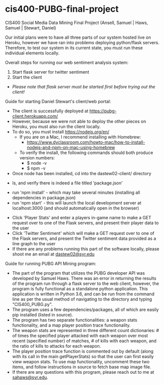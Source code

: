 # cis400-PUBG-final-project
CIS400 Social Media Data Mining Final Project (Ansell, Samuel | Haws, Samuel | Stewart, Daniel)


Our initial plans were to have all three parts of our system hosted live on Heroku,
however we have ran into problems deploying python/flask servers. Therefore, to test our
system in its current state, you must run these individual elements locally.

Overall steps for running our web sentiment analysis system:

1. Start flask server for twitter sentiment
2. Start the client

- *Please note that flask server must be started first before trying out the client!*

Guide for starting Daniel Stewart's client/web portal:

* The client is successfully deployed at https://pubg-client.herokuapp.com/
* However, because we were not able to deploy the other pieces on Heroku, you must also run the client locally.
* To do so, you must install https://nodejs.org/en/
  * If you are on a Mac, I recommend installing with Homebrew:
    * https://www.dyclassroom.com/howto-mac/how-to-install-nodejs-and-npm-on-mac-using-homebrew
  * To verify the install, the following commands should both produce version numbers:
    * $ node -v
    * $ npm -v
* Once node has been installed, cd into the dastew02-client/ directory

- ls, and verify there is indeed a file titled 'package.json'

* run 'npm install' - which may take several minutes (installing all dependencies in package.json)
* run 'npm start' - this will launch the local development server at localhost:3000 (and should automatically open in the browser)

- Click 'Player Stats' and enter a players in-game name to make a GET request over to one of the Flask servers, and present their player data to the user
- Click 'Twitter Sentiment' which will make a GET request over to one of the Flask servers, and present the Twitter sentiment data provided as a line graph to the user
- If there are any problems running this part of the software locally, please shoot me an email at dastew02@syr.edu

Guide for running PUBG API Mining program:

* The part of the program that utilizes the PUBG developer API was developed by Samuel Haws. There was an error in returning the results of the program run through a flask server to the web client, however, the program is fully functional as a standalone python application. This application is written in Python 3.6, and can be run from the command line as per the usual method of navigating to the directory and typing "CIS400_PUBG.py". 
* The program uses a few dependencies/packages, all of which are easily pip installed (listed in source).
* The program has two separate functionalities: a weapon stats functionality, and a map player position trace functionality.
* The weapon stats are represented in three different count dictionaries: # of times the specified player attacked with each weapon over most recent (specified number) of matches, # of kills with each weapon, and the ratio of kills to attacks for each weapon. 
* The player position trace function is commented out by default (along with its call in the main getPlayerStats) so that the user can first easily view weapon stats. To use map functionality, uncomment these two items, and follow instructions in source to fetch base map image file. 
* If there are any questions with this program, please reach out to me at sahaws@syr.edu.
